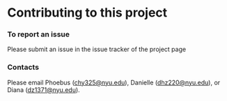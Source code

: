# Contributing to this project
### To report an issue
Please submit an issue in the issue tracker of the project page
### Contacts
Please email Phoebus (chy325@nyu.edu), Danielle (dhz220@nyu.edu), or Diana (dz1371@nyu.edu).

